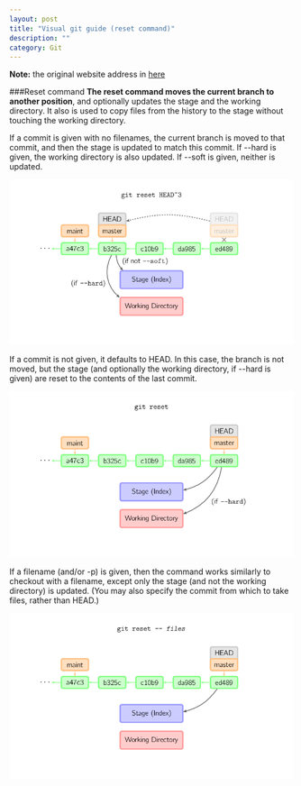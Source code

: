 ```yaml
---
layout: post
title: "Visual git guide (reset command)"
description: ""
category: Git
---
```


**Note:** the original website address in [here](http://marklodato.github.io/visual-git-guide/index-en.html?no-svg)

###Reset command
**The reset command moves the current branch to another position**, and optionally updates the stage and the working directory. It also is used to copy files from the history to the stage without touching the working directory.   

If a commit is given with no filenames, the current branch is moved to that commit, and then the stage is updated to match this commit. If --hard is given, the working directory is also updated. If --soft is given, neither is updated.

<!--more-->   

![reset-commit](/assets/images/reset-commit.png)

If a commit is not given, it defaults to HEAD. In this case, the branch is not moved, but the stage (and optionally the working directory, if --hard is given) are reset to the contents of the last commit.   

![reset](/assets/images/reset.png)

If a filename (and/or -p) is given, then the command works similarly to checkout with a filename, except only the stage (and not the working directory) is updated. (You may also specify the commit from which to take files, rather than HEAD.)

![reset-files](/assets/images/reset-files.png)